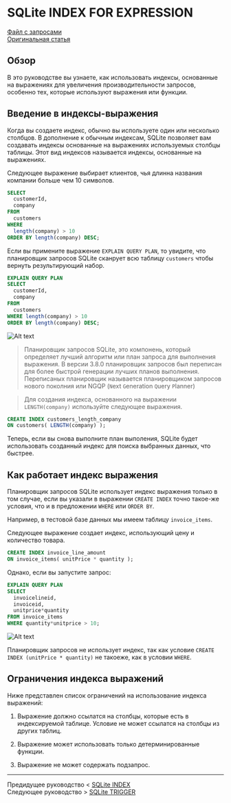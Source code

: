 # SQLite INDEX FOR EXPRESSION #########################

[Файл с запросами][querys]   
[Оригинальная статья][origin]

[querys]: ./querys.sql
[origin]: https://www.sqlitetutorial.net/sqlite-index-expression/

## Обзор ##############################

В это руководстве вы узнаете, как использовать индексы, основанные на выражениях для увеличения производительности запросов, особенно тех, которые используют выражения или функции.

## Введение в индексы-выражения

Когда вы создаете индекс, обычно вы используете один или несколько столбцов. В дополнение к обычным индексам, SQLite позволяет вам создавать индексы основанные на выражениях используемых столбцы таблицы. Этот вид индексов называется индексы, основанные на выражениях.

Следующее выражение выбирает клиентов, чья длинна названия компании больше чем 10 символов.

~~~ SQL ~~~~~~~~~~~~~~~~~~~~~~~~~~~~~~~
SELECT 
  customerId,
  company
FROM
  customers
WHERE
  length(company) > 10
ORDER BY length(company) DESC;
~~~~~~~~~~~~~~~~~~~~~~~~~~~~~~~~~~~~~~~

Если вы примените выражение `EXPLAIN QUERY PLAN`, то увидите, что планировщик запросов SQLite сканрует всю таблицу `customers` чтобы вернуть результирующий набор.

~~~ SQL ~~~~~~~~~~~~~~~~~~~~~~~~~~~~~~~
EXPLAIN QUERY PLAN
SELECT 
  customerId,
  company
FROM
  customers
WHERE length(company) > 10
ORDER BY length(company) DESC;
~~~~~~~~~~~~~~~~~~~~~~~~~~~~~~~~~~~~~~~

![Alt text](image.png)

> Планировщик запросов SQLite, это компонень, который определяет лучший       алгоритм или план запроса для выполнения выражения. В версии 3.8.0 планировщик запросов был переписан для более быстрой генерации лучших планов выполнения. Переписаных планировщик называется планировщиком запросов нового поколния или NGQP (`N`ext `G`eneration `Q`uery `P`lanner)

> Для создания индекса, основанного на выражении `LENGTH(company)` используйте следующее выражения.

~~~ SQL ~~~~~~~~~~~~~~~~~~~~~~~~~~~~~~~
CREATE INDEX customers_length_company
ON customers( LENGTH(company) );
~~~~~~~~~~~~~~~~~~~~~~~~~~~~~~~~~~~~~~~

Теперь, если вы снова выполните план выполения, SQLite будет использовать созданный индекс для поиска выбранных данных, что быстрее.

## Как работает индекс выражения

Планировщик запросов SQLite использует индекс выражения только в том случае, если вы указали в выражении `CREATE INDEX` точно такое-же условия, что и в предложении `WHERE` или `ORDER BY`.

Например, в тестовой базе данных мы имеем таблицу `invoice_items`.

Следующее выражение создает индекс, использующий цену и количество товара.

~~~ SQL ~~~~~~~~~~~~~~~~~~~~~~~~~~~~~~~
CREATE INDEX invoice_line_amount
ON invoice_items( unitPrice * quantity );
~~~~~~~~~~~~~~~~~~~~~~~~~~~~~~~~~~~~~~~

Однако, если вы запустите запрос:

~~~ SQL ~~~~~~~~~~~~~~~~~~~~~~~~~~~~~~~
EXPLAIN QUERY PLAN
SELECT
  invoicelineid,
  invoiceid, 
  unitprice*quantity
FROM invoice_items
WHERE quantity*unitprice > 10;
~~~~~~~~~~~~~~~~~~~~~~~~~~~~~~~~~~~~~~~

![Alt text](image-1.png)

Планировщик запросов не использует индекс, так как условие `CREATE INDEX (unitPrice * quantity)` не такоеже, как в условии `WHERE`.

## Ограничения индекса выражений

Ниже представлен список ограничений на использование индекса выражений:

1. Выражение должно ссылатся на столбцы, которые есть в индексируемой таблице. Условие не может ссылатся на столбцы из других таблиц.

2. Выражение может использовать только детерминированные функции.

3. Выражение не может содержать подзапрос.

---------------------------------------

Предидущее руководство < [SQLite INDEX][prev]  
Следующее руководство > [SQLite TRIGGER][next]

[prev]: ../53_Index/translate.md
[next]: ../55_Trigger/translate.md